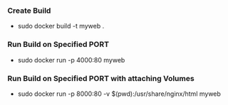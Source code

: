  ### Create Build
 
 * sudo docker build -t myweb .

 ### Run Build on Specified PORT

 * sudo docker run -p 4000:80 myweb

 ### Run Build on Specified PORT with attaching Volumes

 * sudo docker run -p 8000:80 -v $(pwd):/usr/share/nginx/html myweb
